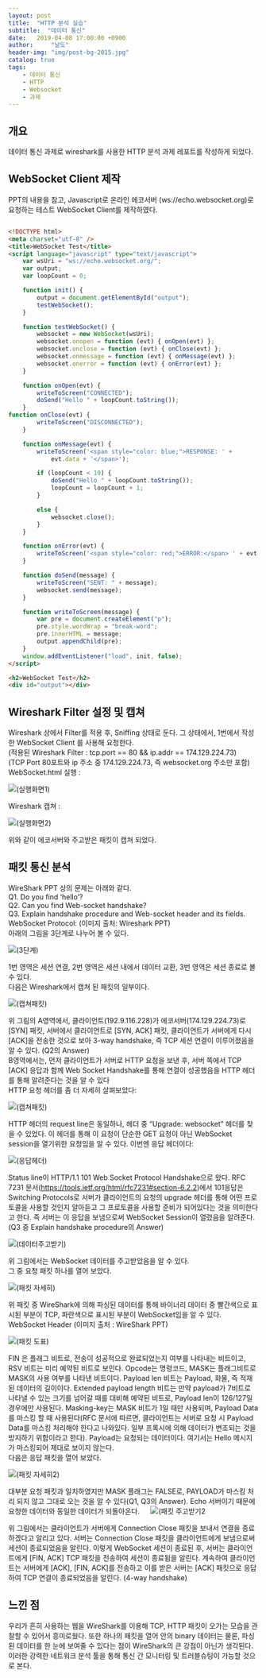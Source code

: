 ```yaml
---
layout: post
title:  "HTTP 분석 실습"
subtitle:  "데이터 통신"
date:   2019-04-08 17:00:00 +0900
author:     "날도"
header-img: "img/post-bg-2015.jpg"
catalog: true
tags: 
    - 데이터 통신
    - HTTP
    - Websocket
    - 과제
---
```


## 개요
데이터 통신 과제로 wireshark를 사용한 HTTP 분석 과제 레포트를 작성하게 되었다.

## WebSocket Client 제작
PPT의 내용을 참고, Javascript로 온라인 에코서버 (ws://echo.websocket.org)로 요청하는 테스트 WebSocket Client를 제작하였다.

```html

<!DOCTYPE html>
<meta charset="utf-8" />
<title>WebSocket Test</title>
<script language="javascript" type="text/javascript">
    var wsUri = "ws://echo.websocket.org/";
    var output;
    var loopCount = 0;

    function init() {
        output = document.getElementById("output");
        testWebSocket();
    }

    function testWebSocket() {
        websocket = new WebSocket(wsUri);
        websocket.onopen = function (evt) { onOpen(evt) };
        websocket.onclose = function (evt) { onClose(evt) };
        websocket.onmessage = function (evt) { onMessage(evt) };
        websocket.onerror = function (evt) { onError(evt) };
    }

    function onOpen(evt) {
        writeToScreen("CONNECTED");
        doSend("Hello " + loopCount.toString());
    }
function onClose(evt) {
        writeToScreen("DISCONNECTED");
    }

    function onMessage(evt) {
        writeToScreen('<span style="color: blue;">RESPONSE: ' +
            evt.data + '</span>');

        if (loopCount < 10) {
            doSend("Hello " + loopCount.toString());
            loopCount = loopCount + 1;
        }

        else {
            websocket.close();
        }
    }

    function onError(evt) {
        writeToScreen('<span style="color: red;">ERROR:</span> ' + evt.data);
    }

    function doSend(message) {
        writeToScreen("SENT: " + message);
        websocket.send(message);
    }

    function writeToScreen(message) {
        var pre = document.createElement("p");
        pre.style.wordWrap = "break-word";
        pre.innerHTML = message;
        output.appendChild(pre);
    }
    window.addEventListener("load", init, false);
</script>

<h2>WebSocket Test</h2>
<div id="output"></div>


```

## Wireshark Filter 설정 및 캡쳐

Wireshark 상에서 Filter를 적용 후, Sniffing 상태로 둔다. 그 상태에서, 1번에서 작성한 WebSocket Client 를 사용해 요청한다.<br>
(적용된 Wireshark Filter : tcp.port == 80 && ip.addr == 174.129.224.73)<br>
(TCP Port 80포트와 ip 주소 중 174.129.224.73, 즉 websocket.org 주소만 포함)<br>
WebSocket.html 실행 : 

![(실행화면1)](/img/in-post/post-http-analyze/1.png)

Wireshark 캡쳐 : 

![(실행화면2)](/img/in-post/post-http-analyze/2.png)

위와 같이 에코서버와 주고받은 패킷이 캡쳐 되었다.

## 패킷 통신 분석

WireShark PPT 상의 문제는 아래와 같다.<br>
Q1. Do you find ‘hello’?<br>
Q2. Can you find Web-socket handshake?<br>
Q3. Explain handshake procedure and Web-socket header and its fields.<br>
WebSocket Protocol: (이미지 출처: Wireshark PPT)<br>
아래의 그림을 3단계로 나누어 볼 수 있다.

![(3단계)](/img/in-post/post-http-analyze/3.PNG)

1번 영역은 세션 연결, 2번 영역은 세션 내에서 데이터 교환, 3번 영역은 세션 종료로 볼 수 있다.<br>
다음은 Wireshark에서 캡쳐 된 패킷의 일부이다.

![(캡쳐패킷)](/img/in-post/post-http-analyze/4.PNG)

위 그림의 A영역에서, 클라이언트(192.9.116.228)가 에코서버(174.129.224.73)로 [SYN] 패킷, 서버에서 클라이언트로 [SYN, ACK] 패킷, 클라이언트가 서버에게 다시 [ACK]을 전송한 것으로 보아 3-way handshake, 즉 TCP 세션 연결이 이루어졌음을 알 수 있다. (Q2의 Answer)<br>
 B영역에서는, 먼저 클라이언트가 서버로 HTTP 요청을 보낸 후, 서버 쪽에서 TCP [ACK] 응답과 함께 Web Socket Handshake를 통해 연결이 성공했음을 HTTP 헤더를 통해 알려준다는 것을 알 수 있다<br>
HTTP 요청 헤더를 좀 더 자세히 살펴보았다:

![(캡쳐패킷)](/img/in-post/post-http-analyze/5.PNG)

HTTP 헤더의 request line은 동일하나, 헤더 중 “Upgrade: websocket” 헤더를 찾을 수 있었다. 이 헤더를 통해 이 요청이 단순한 GET 요청이 아닌 WebSocket session을 열기위한 요청임을 알 수 있다.
이번엔 응답 헤더이다:

![(응답헤더)](/img/in-post/post-http-analyze/6.PNG)

Status line이 HTTP/1.1 101 Web Socket Protocol Handshake으로 왔다. RFC 7231 문서(<https://tools.ietf.org/html/rfc7231#section-6.2.2>)에서 101응답은 Switching Protocols로 서버가 클라이언트의 요청의 upgrade 헤더를 통해 어떤 프로토콜을 사용할 것인지 알아듣고 그 프로토콜을 사용할 준비가 되어있다는 것을 의미한다고 한다. 즉 서버는 이 응답을 보냄으로써 WebSocket Session이 열렸음을 알려준다. (Q3 중 Explain handshake procedure의 Answer)

![(데이터주고받기)](/img/in-post/post-http-analyze/7.PNG)

위 그림에서는 WebSocket 데이터를 주고받았음을 알 수 있다. <br>
그 중 요청 패킷 하나를 열어 보았다.

![(패킷 자세히)](/img/in-post/post-http-analyze/8.PNG)

위 패킷 중 WireShark에 의해 파싱된 데이터를 통해 바이너리 데이터 중 빨간색으로 표시된 부분이 TCP, 파란색으로 표시된 부분이 WebSocket임을 알 수 있다. <br>
WebSocket Header (이미지 출처 : WireShark PPT)<br>

![(패킷 도표)](/img/in-post/post-http-analyze/9.png)

FIN 은 플래그 비트로, 전송이 성공적으로 완료되었는지 여부를 나타내는 비트이고, RSV 비트는 미리 예약된 비트로 보인다. Opcode는 명령코드, MASK는 플래그비트로 MASK의 사용 여부를 나타낸 비트이다. Payload len 비트는 Payload, 화물, 즉 적재된 데이터의 길이이다. Extended payload length 비트는 만약 payload가 7비트로 나타낼 수 있는 크기를 넘어갈 때를 대비해 예약된 비트로, Payload len이 126/127일 경우에만 사용된다. Masking-key는 MASK 비트가 1일 때만 사용되며, Payload Data를 마스킹 할 때 사용된다(RFC 문서에 따르면, 클라이언트는 서버로 요청 시 Payload Data를 마스킹 처리해야 한다고 나와있다. 일부 프록시에 의해 데이터가 변조되는 것을 방지하기 위함이라고 한다). Payload는 요청되는 데이터이다. 여기서는 Hello 메시지가 마스킹되어 제대로 보이지 않는다.<br>
 다음은 응답 패킷을 열어 보았다.

 ![(패킷 자세히2)](/img/in-post/post-http-analyze/10.PNG)

 대부분 요청 패킷과 일치하였지만 MASK 플래그는 FALSE로, PAYLOAD가 마스킹 처리 되지 않고 그대로 오는 것을 알 수 있다(Q1, Q3의 Answer).
Echo 서버이기 때문에 요청한 데이터와 동일한 데이터가 되돌아온다.
 
 ![(패킷 주고받기2](/img/in-post/post-http-analyze/11.PNG)

위 그림에서는 클라이언트가 서버에게 Connection Close 패킷을 보내서 연결을 종료하겠다고 알리고 있다. 서버는 Connection Close 패킷을 클라이언트에게 보냄으로써 세션이 종료되었음을 알린다. 이렇게 WebSocket 세션이 종료된 후, 서버는 클라이언트에게 [FIN, ACK] TCP 패킷을 전송하여 세션이 종료됨을 알린다. 계속하여 클라이언트는 서버에게 [ACK], [FIN, ACK]를 전송하고 이를 받은 서버는 [ACK] 패킷으로 응답하여 TCP 연결이 종료되었음을 알린다. (4-way handshake)

## 느낀 점
우리가 흔히 사용하는 웹을 WireShark를 이용해 TCP, HTTP 패킷이 오가는 모습을 관찰할 수 있어서 흥미로웠다. 또한 하나의 패킷을 열어 안의 binary 데이터는 물론, 파싱된 데이터를 한 눈에 보여줄 수 있다는 점이 WireShark의 큰 강점이 아닌가 생각된다. 이러한 강력한 네트워크 분석 툴을 통해 통신 간 모니터링 및 트러블슈팅이 가능할 것으로 본다.